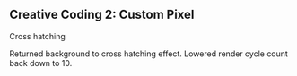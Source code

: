 ## Creative Coding 2: Custom Pixel

Cross hatching

Returned background to cross hatching effect. Lowered render cycle count back down to 10.
